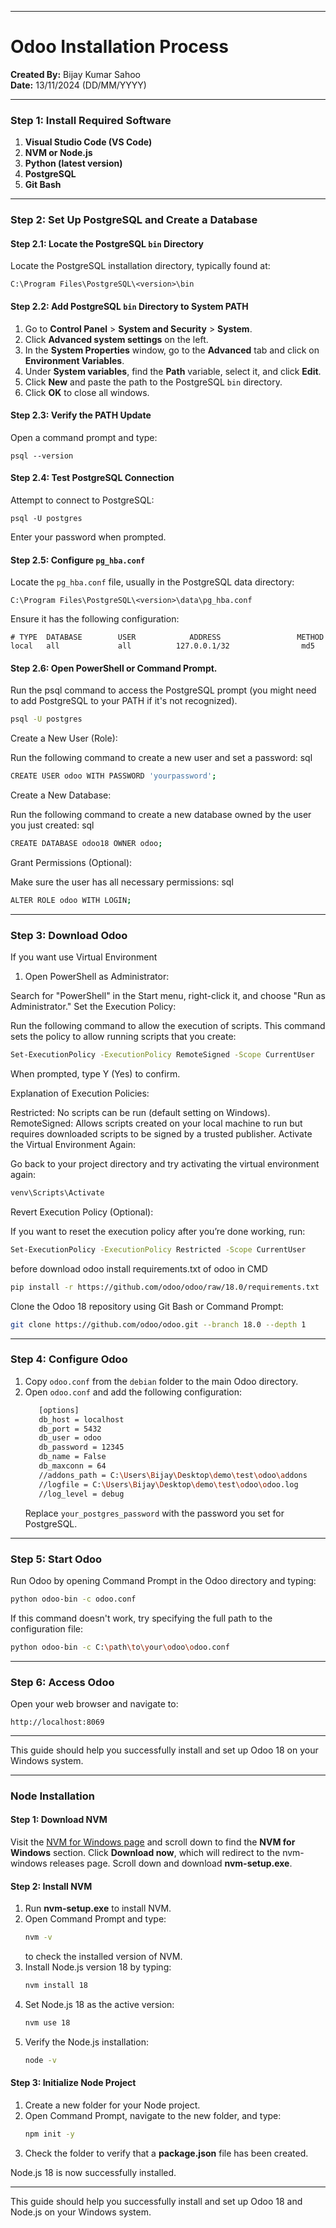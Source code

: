 
---

# Odoo Installation Process

**Created By:** Bijay Kumar Sahoo  
**Date:** 13/11/2024 (DD/MM/YYYY)

---

### Step 1: Install Required Software
1. **Visual Studio Code (VS Code)**
2. **NVM or Node.js**
3. **Python (latest version)**
4. **PostgreSQL**
5. **Git Bash**

---

### Step 2: Set Up PostgreSQL and Create a Database

#### Step 2.1: Locate the PostgreSQL `bin` Directory
Locate the PostgreSQL installation directory, typically found at:
```
C:\Program Files\PostgreSQL\<version>\bin
```

#### Step 2.2: Add PostgreSQL `bin` Directory to System PATH
1. Go to **Control Panel** > **System and Security** > **System**.
2. Click **Advanced system settings** on the left.
3. In the **System Properties** window, go to the **Advanced** tab and click on **Environment Variables**.
4. Under **System variables**, find the **Path** variable, select it, and click **Edit**.
5. Click **New** and paste the path to the PostgreSQL `bin` directory.
6. Click **OK** to close all windows.

#### Step 2.3: Verify the PATH Update
Open a command prompt and type:
```
psql --version
```

#### Step 2.4: Test PostgreSQL Connection
Attempt to connect to PostgreSQL:
```
psql -U postgres
```
Enter your password when prompted.

#### Step 2.5: Configure `pg_hba.conf`
Locate the `pg_hba.conf` file, usually in the PostgreSQL data directory:
```
C:\Program Files\PostgreSQL\<version>\data\pg_hba.conf
```
Ensure it has the following configuration:
```
# TYPE  DATABASE        USER            ADDRESS                 METHOD
local   all             all          127.0.0.1/32                md5
```

#### Step 2.6: Open PowerShell or Command Prompt.
Run the psql command to access the PostgreSQL prompt (you might need to add PostgreSQL to your PATH if it's not recognized).

```bash
psql -U postgres
```
Create a New User (Role):

Run the following command to create a new user and set a password:
sql

```bash
CREATE USER odoo WITH PASSWORD 'yourpassword';
```

Create a New Database:

Run the following command to create a new database owned by the user you just created:
sql

```bash
CREATE DATABASE odoo18 OWNER odoo;
```
Grant Permissions (Optional):

Make sure the user has all necessary permissions:
sql

```bash
ALTER ROLE odoo WITH LOGIN;
```

---

### Step 3: Download Odoo
If you want use Virtual Environment 

1. Open PowerShell as Administrator:

Search for "PowerShell" in the Start menu, right-click it, and choose "Run as Administrator."
Set the Execution Policy:

Run the following command to allow the execution of scripts. This command sets the policy to allow running scripts that you create:

```bash
Set-ExecutionPolicy -ExecutionPolicy RemoteSigned -Scope CurrentUser
```
When prompted, type Y (Yes) to confirm.


Explanation of Execution Policies:

Restricted: No scripts can be run (default setting on Windows).
RemoteSigned: Allows scripts created on your local machine to run but requires downloaded scripts to be signed by a trusted publisher.
Activate the Virtual Environment Again:

Go back to your project directory and try activating the virtual environment again:

```bash
venv\Scripts\Activate
```

Revert Execution Policy (Optional):

If you want to reset the execution policy after you’re done working, run:

```bash
Set-ExecutionPolicy -ExecutionPolicy Restricted -Scope CurrentUser
```


before download odoo install requirements.txt of odoo in CMD 
```bash
pip install -r https://github.com/odoo/odoo/raw/18.0/requirements.txt
```

Clone the Odoo 18 repository using Git Bash or Command Prompt:
```bash
git clone https://github.com/odoo/odoo.git --branch 18.0 --depth 1
```

---

### Step 4: Configure Odoo

1. Copy `odoo.conf` from the `debian` folder to the main Odoo directory.
2. Open `odoo.conf` and add the following configuration:
   ```bash
      [options]
      db_host = localhost
      db_port = 5432
      db_user = odoo
      db_password = 12345
      db_name = False
      db_maxconn = 64
      //addons_path = C:\Users\Bijay\Desktop\demo\test\odoo\addons
      //logfile = C:\Users\Bijay\Desktop\demo\test\odoo\odoo.log
      //log_level = debug
   ```
   Replace `your_postgres_password` with the password you set for PostgreSQL.

---

### Step 5: Start Odoo

Run Odoo by opening Command Prompt in the Odoo directory and typing:
```bash
python odoo-bin -c odoo.conf
```

If this command doesn't work, try specifying the full path to the configuration file:
```bash
python odoo-bin -c C:\path\to\your\odoo\odoo.conf
```

---

### Step 6: Access Odoo
Open your web browser and navigate to:
```
http://localhost:8069
```

---

This guide should help you successfully install and set up Odoo 18 on your Windows system.

---

### Node Installation

#### Step 1: Download NVM
Visit the [NVM for Windows page](https://github.com/coreybutler/nvm-windows#readme) and scroll down to find the **NVM for Windows** section. Click **Download now**, which will redirect to the nvm-windows releases page. Scroll down and download **nvm-setup.exe**.

#### Step 2: Install NVM
1. Run **nvm-setup.exe** to install NVM.
2. Open Command Prompt and type:
   ```bash
   nvm -v
   ```
   to check the installed version of NVM.
3. Install Node.js version 18 by typing:
   ```bash
   nvm install 18
   ```
4. Set Node.js 18 as the active version:
   ```bash
   nvm use 18
   ```
5. Verify the Node.js installation:
   ```bash
   node -v
   ```

#### Step 3: Initialize Node Project
1. Create a new folder for your Node project.
2. Open Command Prompt, navigate to the new folder, and type:
   ```bash
   npm init -y
   ```
3. Check the folder to verify that a **package.json** file has been created.

Node.js 18 is now successfully installed.

---

This guide should help you successfully install and set up Odoo 18 and Node.js on your Windows system.
